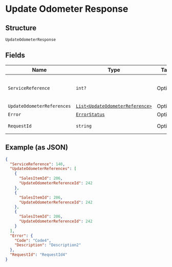 
# Update Odometer Response

## Structure

`UpdateOdometerResponse`

## Fields

| Name | Type | Tags | Description |
|  --- | --- | --- | --- |
| `ServiceReference` | `int?` | Optional | Main reference number for tracking. |
| `UpdateOdometerReferences` | [`List<UpdateOdometerReference>`](../../doc/models/update-odometer-reference.md) | Optional | - |
| `Error` | [`ErrorStatus`](../../doc/models/error-status.md) | Optional | - |
| `RequestId` | `string` | Optional | API Request Id |

## Example (as JSON)

```json
{
  "ServiceReference": 140,
  "UpdateOdometerReferences": [
    {
      "SalesItemId": 206,
      "UpdateOdometerReferenceId": 242
    },
    {
      "SalesItemId": 206,
      "UpdateOdometerReferenceId": 242
    },
    {
      "SalesItemId": 206,
      "UpdateOdometerReferenceId": 242
    }
  ],
  "Error": {
    "Code": "Code4",
    "Description": "Description2"
  },
  "RequestId": "RequestId4"
}
```

